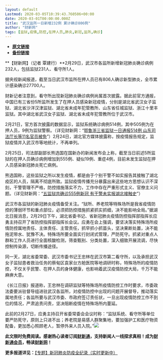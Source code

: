 ```yaml
---
layout: default
Lastmod: 2020-03-05T10:39:43.760506+00:00
date: 2020-03-01T00:00:00.000Z
title: "武汉监所一日新增232例 累计确诊806例"
author: "财新网"
tags: [监狱,疫情,防控,在押人员,肺炎,新冠,监所,确诊]
---
```


* [**原文链接**](http://china.caixin.com/2020-03-01/101522526.html)
* [**备份链接**](http://archive.ph/SdJiW)


**【财新网】（记者 覃建行）**2月29日，武汉市各监所新增新冠肺炎确诊病例232人，包括监狱231人、看守所1人。

据央视新闻报道，截至当日武汉市监所在押人员已有806人确诊新型肺炎，全市累计感染确诊27700人。

财新记者注意到，看守所出现新冠肺炎确诊病例尚属首次披露。据此前官方通报，中国已有三省份5所监所发生了在押人员感染新冠疫情，分别是湖北省武汉女子监狱、湖北省沙洋汉津监狱、湖北省未成年犯管教所、山东省任城监狱、浙江十里丰监狱。其中湖北省武汉女子监狱、湖北省未成年犯管教所位于武汉市。

2月21日，官方首次披露的数据显示，监狱系统确诊病例514例，其中505例为在押人员，9例为监狱警察。（详见财新网：“[鄂鲁浙三省监狱一日通报514例 山东司法厅长等11名官员被免](http://china.caixin.com/2020-02-21/101518684.html )”）2月24日，湖北官方媒体披露称，按疫情报告规定，监狱疫情并入武汉市等地统计，不再单列。

2月25日，司法部副部长熊选国在国新办的新闻发布会上称，截至当日前述5所监狱的在押人员确诊病例增加到555例、疑似19例、重症4例，目前未发生监狱在押人员感染新冠肺炎死亡病例。

熊选国称，这些监狱之所以发生疫情，都是由于个别干警不如实报告其接触了湖北疫区的人员，隔离不彻底所致。监狱疫情传播充分暴露出来这些地方思想认识不深刻，干警管理不严格，防控措施落实不力，工作中存在严重形式主义、官僚主义问题。（详见财新网：“[五监狱共确诊555例新冠 有干警未实报湖北接触史](http://china.caixin.com/2020-02-26/101520600.html)”）

武汉市各监狱的新冠肺炎疫情备受关注。“狱所、养老院等特殊场所是我省疫情防控的薄弱环节和重点部位，必须把防控措施抓紧抓实抓细，决不能影响全局。”据湖北日报消息，2月29日下午，湖北省委书记、省新冠肺炎疫情防控指挥部指挥长应勇主持召开了省防控指挥部指挥长会议。应勇在会上强调，要坚决落实特殊场所疫情防控属地责任、主体责任、主管责任，抓早抓小抓苗头，坚决果断处置，决不能拖泥带水、犹豫不决。特殊场所要全面实行封闭式管理，严防死守。抓紧对重点人群和工作人员进行全面核酸检测，筛查甄别、分类处置，深入细致开展流调，尽快控制传染源，切断传播途径。

同一天，湖北省委常委、武汉市委书记王忠林在武汉市第二看守所，以及承担武汉女子监狱患者救治任务的蔡甸区袁家台方舱医院等地调研时称，特殊场所的疫情防控，不仅关乎民警、在押人员的身体健康，也影响着武汉疫情防控大局，千万不能麻痹大意。

《长江日报》报道称，王忠林在调研监狱等特殊场所疫情防控工作时要求，市委政法委要派驻督导组进驻武汉各监所，对疫情防控中出现的问题开展督导，推动落实属地责任；各监所要与武汉市委、市政府签订责任状，一旦出现疫情防控工作不到位的情况，严肃追责问责，坚决阻断疫情在特殊场所内蔓延。

此前的2月27日，应勇主持召开省委常委会会议时称：“监狱系统、看守所等单位要严防死守，原则上只进不出；养老院是易感人群聚集地，要加强护工和医疗物资配备，更加悉心照顾老人，暂停外来人员入院。”[![](/images/post/d02a42d9cb3dec9320e5f550278911c7.ico)](http://china.caixin.com/2020-03-01/101522526.html)

**此文限时免费阅读。感谢热心读者订阅[财新通](http://mall.caixin.com/mall/web/product/product.html?id=733&originReferrer=appfree&channelSource=appfree)，支持新闻人一线探求真相！成为[财新通会员](http://mall.caixin.com/mall/web/list/list.html?type=127&originReferrer=appfree&channelSource=appfree)，畅读[财新网](https://datayi.cn/1lnZaaidYRRn)！**

**更多报道详见：**[【专题】新冠肺炎防疫全纪录（实时更新中）](http://m.app.caixin.com/m_topic_detail/1473.html)

